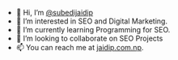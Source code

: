 - 👋 Hi, I’m [@subedijaidip](https://github.com/subedijaidip)
- 👀 I’m interested in SEO and Digital Marketing.
- 🌱 I’m currently learning Programming for SEO.
- 💞️ I’m looking to collaborate on SEO Projects
- 📫 You can reach me at [jaidip.com.np](https://jaidip.com.np).

<!---
subedijaidip/subedijaidip is a ✨ special ✨ repository because its `README.md` (this file) appears on your GitHub profile.
You can click the Preview link to take a look at your changes.
--->
